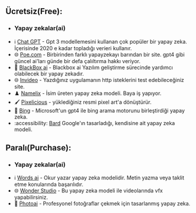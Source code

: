 
## Ücretsiz(Free):

* ### Yapay zekalar(ai)
 - ℹ️ [Chat GPT](https://chat.openai.com/) - Gpt 3 modellemesini kullanan çok popüler bir yapay zeka. İçerisinde 2020 e kadar topladığı verieri kullanır.
 - 🌐 [Poe.com](https://poe.com/) - Birbirinden farklı yapayzekayı barından bir site. gpt4 gibi güncel ai'ları günde bir defa çalıltırma hakkı veriyor.
 - 🧭 [BlackBox ai](https://www.useblackbox.io/) - Blackbox ai Yazılım geliştirme sürecinde yardımcı olabilecek bir yapay zekadır.
 - 🌐 [Invideo](https://invideo.io/) - Yazdığınız uygulamanın http isteklerini test edebileceğiniz site. 
 - ♟️ [Namelix](https://namelix.com/) - İsim üreten yapay zeka modeli. Baya iş yapıyor.
 - 🖌️ [Pixelicious](https://www.pixelicious.xyz/) - yüklediğiniz resmi pixel art'a dönüştürür.
 - 💢 [Bing](https://www.bing.com/?/ai) - Microsoft'un gpt4 ile bing arama motorunu birleştirdiği yapay zeka.
 - :accessibility: [Bard](https://bard.google.com/?hl=en) Google'ın tasarladığı, kendisine ait yapay zeka modeli.






## Paralı(Purchase):

* ### Yapay zekalar(ai)
 - ℹ️ [Words ai](https://wordai.com/) - Okur yazar yapay zeka modelidir. Metin yazma veya taklit etme konularında başarılıdır.
 - 🌐 [Wonder Studio](https://wonderdynamics.com/) - Bu yapay zeka modeli ile videolarında vfx yapabilirsiniz.
 - 🧭 [Photoai](https://photoai.com/) - Profesyonel fotoğraflar çekmek için tasarlanmış yapay zeka. 
